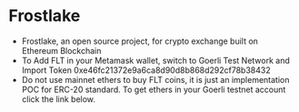 # Frostlake

* Frostlake, an open source project, for crypto exchange built on Ethereum Blockchain
* To Add FLT in your Metamask wallet, switch to Goerli Test Network and Import Token 0xe46fc21372e9a6ca8d90d8b868d292cf78b38432
* Do not use mainnet ethers to buy FLT coins, it is just an implementation POC for ERC-20 standard. To get ethers in your Goerli testnet account click the link below.
